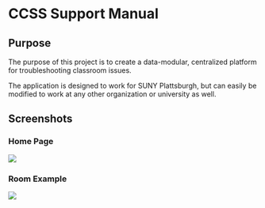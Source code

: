 # CCSS Support Manual

## Purpose

The purpose of this project is to create a data-modular, centralized platform for troubleshooting classroom issues. 

The application is designed to work for SUNY Plattsburgh, but can easily be modified to work at any other organization or university as well.

## Screenshots 

### Home Page

![](https://i.imgur.com/vIbb8Vr.png)

### Room Example

![](https://i.imgur.com/cBtv1mz.png)
